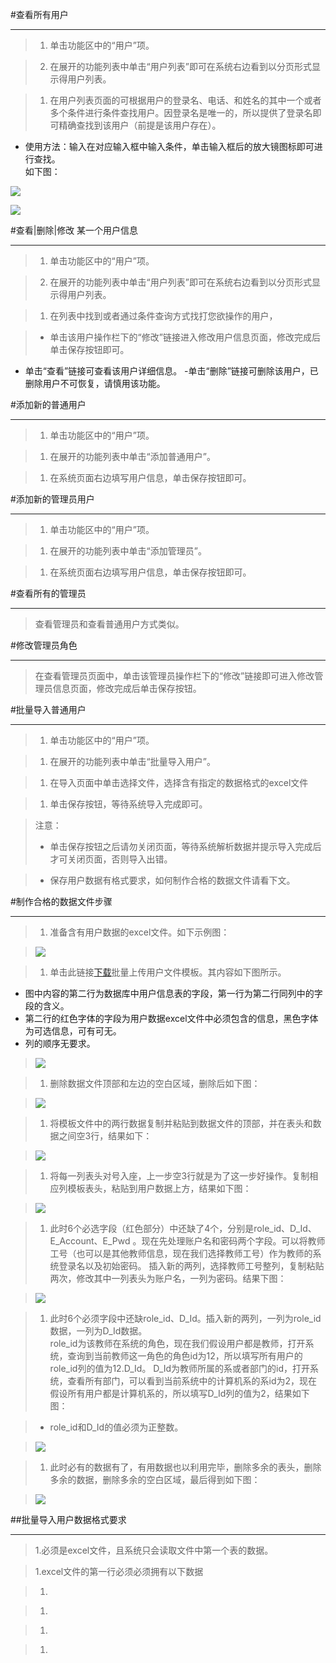 #查看所有用户

----

> 1. 单击功能区中的“用户”项。

> 2. 在展开的功能列表中单击“用户列表”即可在系统右边看到以分页形式显示得用户列表。

>1.  在用户列表页面的可根据用户的登录名、电话、和姓名的其中一个或者多个条件进行条件查找用户。因登录名是唯一的，所以提供了登录名即可精确查找到该用户（前提是该用户存在）。
-  使用方法：输入在对应输入框中输入条件，单击输入框后的放大镜图标即可进行查找。  
如下图：

![](/assets/chapter2/user/c.png)

![](/assets/chapter2/user/c2.png)



#查看|删除|修改 某一个用户信息

----

> 1. 单击功能区中的“用户”项。

> 2. 在展开的功能列表中单击“用户列表”即可在系统右边看到以分页形式显示得用户列表。

>1.  在列表中找到或者通过条件查询方式找打您欲操作的用户，

>  -  单击该用户操作栏下的“修改”链接进入修改用户信息页面，修改完成后单击保存按钮即可。
  - 单击“查看”链接可查看该用户详细信息。
  -单击“删除”链接可删除该用户，已删除用户不可恢复，请慎用该功能。





#添加新的普通用户

----

> 1. 单击功能区中的“用户”项。

>1.  在展开的功能列表中单击“添加普通用户”。

>1.  在系统页面右边填写用户信息，单击保存按钮即可。




#添加新的管理员用户

----

> 1. 单击功能区中的“用户”项。

>1. 在展开的功能列表中单击“添加管理员”。

>1. 在系统页面右边填写用户信息，单击保存按钮即可。



#查看所有的管理员

-----

>查看管理员和查看普通用户方式类似。



#修改管理员角色

------

>在查看管理员页面中，单击该管理员操作栏下的“修改”链接即可进入修改管理员信息页面，修改完成后单击保存按钮。



#批量导入普通用户

-----

> 1. 单击功能区中的“用户”项。

>1. 在展开的功能列表中单击“批量导入用户”。

>1.  在导入页面中单击选择文件，选择含有指定的数据格式的excel文件

>1.  单击保存按钮，等待系统导入完成即可。

>  <w>注意：
>  -  <w>单击保存按钮之后请勿关闭页面，等待系统解析数据并提示导入完成后才可关闭页面，否则导入出错。

>  -  <w> 保存用户数据有格式要求，如何制作合格的数据文件请看下文。


#制作合格的数据文件步骤

----

>1.  准备含有用户数据的excel文件。如下示例图：

>  ![](/assets/chapter2/user/1.png)

>1.  单击此链接[下载](/Public/Index/file/批量上传用户信息表头.xls)批量上传用户文件模板。其内容如下图所示。
  -  图中内容的第二行为数据库中用户信息表的字段，第一行为第二行同列中的字段的含义。
  -  第二行的红色字体的字段为用户数据excel文件中必须包含的信息，黑色字体为可选信息，可有可无。
  -  列的顺序无要求。

>  ![](/assets/chapter2/user/2.png)

>1.  删除数据文件顶部和左边的空白区域，删除后如下图：

>  ![](/assets/chapter2/user/3.png)

>1.  将模板文件中的两行数据复制并粘贴到数据文件的顶部，并在表头和数据之间空3行，结果如下：

>  ![](/assets/chapter2/user/4.png)

>1.  将每一列表头对号入座，上一步空3行就是为了这一步好操作。复制相应列模板表头，粘贴到用户数据上方，结果如下图：

>    ![](/assets/chapter2/user/5.png)

>1.  此时6个必选字段（红色部分）中还缺了4个，分别是role_id、D_Id、E_Account、E_Pwd 。现在先处理账户名和密码两个字段。可以将教师工号（也可以是其他教师信息，现在我们选择教师工号）作为教师的系统登录名以及初始密码。   插入新的两列，选择教师工号整列，复制粘贴两次，修改其中一列表头为账户名，一列为密码。结果下图：

>  ![](/assets/chapter2/user/6.png)

> 1.  此时6个必须字段中还缺role_id、D_Id。插入新的两列，一列为role_id 数据，一列为D_Id数据。   
  role_id为该教师在系统的角色，现在我们假设用户都是教师，打开系统，查询到当前教师这一角色的角色id为12，所以填写所有用户的role_id列的值为12.D_Id。 
     D_Id为教师所属的系或者部门的id，打开系统，查看所有部门，可以看到当前系统中的计算机系的系id为2，现在假设所有用户都是计算机系的，所以填写D_Id列的值为2，结果如下图：

>  -  <w> role_id和D_Id的值必须为正整数。

>   ![](/assets/chapter2/user/7.png)


> 1.    此时必有的数据有了，有用数据也以利用完毕，删除多余的表头，删除多余的数据，删除多余的空白区域，最后得到如下图：

>  ![](/assets/chapter2/user/8.png)













##批量导入用户数据格式要求

----

>1.必须是excel文件，且系统只会读取文件中第一个表的数据。

>1.excel文件的第一行必须必须拥有以下数据


>1.

>1.

>1.

>1.

